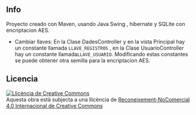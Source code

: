 
## Info

Proyecto creado con Maven, usando Java Swing , hibernate y SQLite con encriptacion AES.

- Cambiar llaves: En la Clase DadesController y en la vista Principal hay un constante llamada `LLAVE_REGISTROS` , en la Clase UsuarioController hay un constante llamada`LLAVE_USUARIO`. 
  Modificando estas constantes se puede obtener otra semilla para la encriptacion AES.
  

## Licencia
<a rel="license" href="http://creativecommons.org/licenses/by-nc/4.0/"><img alt="Llicència de Creative Commons" style="border-width:0" src="https://i.creativecommons.org/l/by-nc/4.0/88x31.png" /></a><br />Aquesta obra està subjecta a una llicència de <a rel="license" href="http://creativecommons.org/licenses/by-nc/4.0/">Reconeixement-NoComercial 4.0 Internacional de Creative Commons</a>
